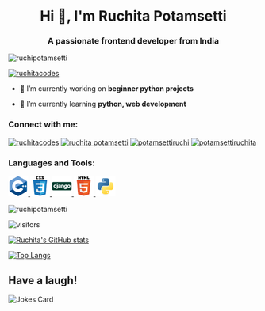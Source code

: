 
<!--
**ruchipotamsetti/ruchipotamsetti** is a ✨ _special_ ✨ repository because its `README.md` (this file) appears on your GitHub profile.

Here are some ideas to get you started:

 
- 🌱 I’m currently learning ...
- 👯 I’m looking to collaborate on ...
- 🤔 I’m looking for help with ...
- 💬 Ask me about ...
- 📫 How to reach me: ...
- 😄 Pronouns: ...
- ⚡ Fun fact: ...
-->

<h1 align="center">Hi 👋, I'm Ruchita Potamsetti</h1>
<h3 align="center">A passionate frontend developer from India</h3>

<p align="left"> <img src="https://komarev.com/ghpvc/?username=ruchipotamsetti&label=Profile%20views&color=0e75b6&style=flat" alt="ruchipotamsetti" /> </p>

<p align="left"> <a href="https://twitter.com/ruchitacodes" target="blank"><img src="https://img.shields.io/twitter/follow/ruchitacodes?logo=twitter&style=for-the-badge" alt="ruchitacodes" /></a> </p>

- 🔭 I’m currently working on **beginner python projects**

- 🌱 I’m currently learning **python, web development**

<h3 align="left">Connect with me:</h3>
<p align="left">
<a href="https://twitter.com/ruchitacodes" target="blank"><img align="center" src="https://cdn.jsdelivr.net/npm/simple-icons@3.0.1/icons/twitter.svg" alt="ruchitacodes" height="30" width="40" /></a>
<a href="https://linkedin.com/in/ruchita potamsetti" target="blank"><img align="center" src="https://cdn.jsdelivr.net/npm/simple-icons@3.0.1/icons/linkedin.svg" alt="ruchita potamsetti" height="30" width="40" /></a>
<a href="https://www.hackerrank.com/potamsettiruchi" target="blank"><img align="center" src="https://cdn.jsdelivr.net/npm/simple-icons@3.0.1/icons/hackerrank.svg" alt="potamsettiruchi" height="30" width="40" /></a>
<a href="https://www.leetcode.com/potamsettiruchita" target="blank"><img align="center" src="https://cdn.jsdelivr.net/npm/simple-icons@3.0.1/icons/leetcode.svg" alt="potamsettiruchita" height="30" width="40" /></a>
</p>

<h3 align="left">Languages and Tools:</h3>
<p align="left"> <a href="https://www.w3schools.com/cpp/" target="_blank"> <img src="https://raw.githubusercontent.com/devicons/devicon/master/icons/cplusplus/cplusplus-original.svg" alt="cplusplus" width="40" height="40"/> </a> <a href="https://www.w3schools.com/css/" target="_blank"> <img src="https://raw.githubusercontent.com/devicons/devicon/master/icons/css3/css3-original-wordmark.svg" alt="css3" width="40" height="40"/> </a> <a href="https://www.djangoproject.com/" target="_blank"> <img src="https://raw.githubusercontent.com/devicons/devicon/master/icons/django/django-original.svg" alt="django" width="40" height="40"/> </a> <a href="https://www.w3.org/html/" target="_blank"> <img src="https://raw.githubusercontent.com/devicons/devicon/master/icons/html5/html5-original-wordmark.svg" alt="html5" width="40" height="40"/> </a> <a href="https://www.python.org" target="_blank"> <img src="https://raw.githubusercontent.com/devicons/devicon/master/icons/python/python-original.svg" alt="python" width="40" height="40"/> </a> </p>

<p><img align="center" src="https://github-readme-streak-stats.herokuapp.com/?user=ruchipotamsetti&" alt="ruchipotamsetti" /></p>



![visitors](https://visitor-badge.glitch.me/badge?page_id=ruchipotamsetti.ruchipotamsetti)


[![Ruchita's GitHub stats](https://github-readme-stats.vercel.app/api?username=ruchipotamsetti&hide=contribs,prs,issues&show_icons=true&theme=nightowl)](https://github.com/ruchipotamsetti/github-readme-stats)

[![Top Langs](https://github-readme-stats.vercel.app/api/top-langs/?username=ruchipotamsetti&layout=compact&theme=nightowl)](https://github.com/ruchipotamsetti/github-readme-stats)

## Have a laugh!
![Jokes Card](https://readme-jokes.vercel.app/api?username=ruchipotamsetti&theme=nightowl&borderColor=NULL)
